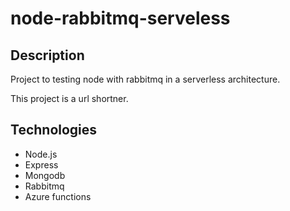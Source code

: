 # node-rabbitmq-serveless

## Description

Project to testing node with rabbitmq in a serverless architecture.

This project is a url shortner.

## Technologies
- Node.js
- Express
- Mongodb
- Rabbitmq
- Azure functions
